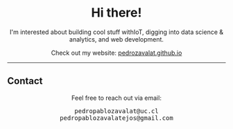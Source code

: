 <h1 align="center"><b>Hi there! </b></h1>

<p align="center">
  I'm interested about building cool stuff withIoT, digging into data science & analytics, and web development.  
</p>

<p align="center">
  Check out my website: <a href="https://pedrozavalat.github.io/">pedrozavalat.github.io</a>
</p>

---

## Contact

<div align="center">
  Feel free to reach out via email:

<pre>
pedropablozavalat@uc.cl
pedropablozavalatejos@gmail.com
</pre>

</div>
